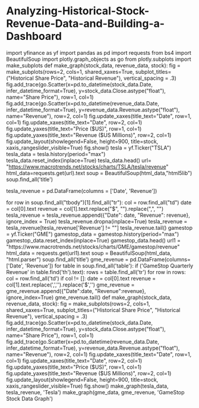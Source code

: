 # Analyzing-Historical-Stock-Revenue-Data-and-Building-a-Dashboard
import yfinance as yf
import pandas as pd
import requests
from bs4 import BeautifulSoup
import plotly.graph_objects as go
from plotly.subplots import make_subplots
def make_graph(stock_data, revenue_data, stock):
    fig = make_subplots(rows=2, cols=1, shared_xaxes=True, subplot_titles=("Historical Share Price", "Historical Revenue"), vertical_spacing = .3)
    fig.add_trace(go.Scatter(x=pd.to_datetime(stock_data.Date, infer_datetime_format=True), y=stock_data.Close.astype("float"), name="Share Price"), row=1, col=1)
    fig.add_trace(go.Scatter(x=pd.to_datetime(revenue_data.Date, infer_datetime_format=True), y=revenue_data.Revenue.astype("float"), name="Revenue"), row=2, col=1)
    fig.update_xaxes(title_text="Date", row=1, col=1)
    fig.update_xaxes(title_text="Date", row=2, col=1)
    fig.update_yaxes(title_text="Price ($US)", row=1, col=1)
    fig.update_yaxes(title_text="Revenue ($US Millions)", row=2, col=1)
    fig.update_layout(showlegend=False,
    height=900,
    title=stock,
    xaxis_rangeslider_visible=True)
    fig.show()
tesla = yf.Ticker("TSLA")
tesla_data = tesla.history(period="max")
tesla_data.reset_index(inplace=True)
tesla_data.head()
url= "https://www.macrotrends.net/stocks/charts/TSLA/tesla/revenue"
html_data=requests.get(url).text
soup = BeautifulSoup(html_data,"html5lib")
soup.find_all('title')

tesla_revenue = pd.DataFrame(columns = ['Date', 'Revenue'])

for row in soup.find_all("tbody")[1].find_all("tr"):
    col = row.find_all("td")
    date = col[0].text
    revenue = col[1].text.replace("$", "").replace(",", "")
tesla_revenue = tesla_revenue.append({"Date": date, "Revenue": revenue}, ignore_index = True)
tesla_revenue.dropna(inplace=True)
tesla_revenue = tesla_revenue[tesla_revenue['Revenue'] != ""]
tesla_revenue.tail()
gamestop = yf.Ticker("GME")
gamestop_data = gamestop.history(period="max")
gamestop_data.reset_index(inplace=True)
gamestop_data.head()
url1 = "https://www.macrotrends.net/stocks/charts/GME/gamestop/revenue"
html_data = requests.get(url1).text
soup = BeautifulSoup(html_data, "html.parser")
soup.find_all('title')
gme_revenue = pd.DataFrame(columns=['Date', 'Revenue'])
for table in soup.find_all('table'):
    if ('GameStop Quarterly Revenue' in table.find('th').text):
        rows = table.find_all('tr')
        for row in rows:
            col = row.find_all('td')
            if col != []:
                date = col[0].text
                revenue = col[1].text.replace(',','').replace('$','')
                gme_revenue = gme_revenue.append({"Date":date, "Revenue":revenue}, ignore_index=True)
gme_revenue.tail()
def make_graph(stock_data, revenue_data, stock):
    fig = make_subplots(rows=2, cols=1, shared_xaxes=True, subplot_titles=("Historical Share Price", "Historical Revenue"), vertical_spacing = .3)
    fig.add_trace(go.Scatter(x=pd.to_datetime(stock_data.Date, infer_datetime_format=True), y=stock_data.Close.astype("float"), name="Share Price"), row=1, col=1)
    fig.add_trace(go.Scatter(x=pd.to_datetime(revenue_data.Date, infer_datetime_format=True), y=revenue_data.Revenue.astype("float"), name="Revenue"), row=2, col=1)
    fig.update_xaxes(title_text="Date", row=1, col=1)
    fig.update_xaxes(title_text="Date", row=2, col=1)
    fig.update_yaxes(title_text="Price ($US)", row=1, col=1)
    fig.update_yaxes(title_text="Revenue ($US Millions)", row=2, col=1)
    fig.update_layout(showlegend=False,
    height=900,
    title=stock,
    xaxis_rangeslider_visible=True)
    fig.show()
make_graph(tesla_data, tesla_revenue, 'Tesla')
make_graph(gme_data, gme_revenue, 'GameStop Stock Data Graph')
